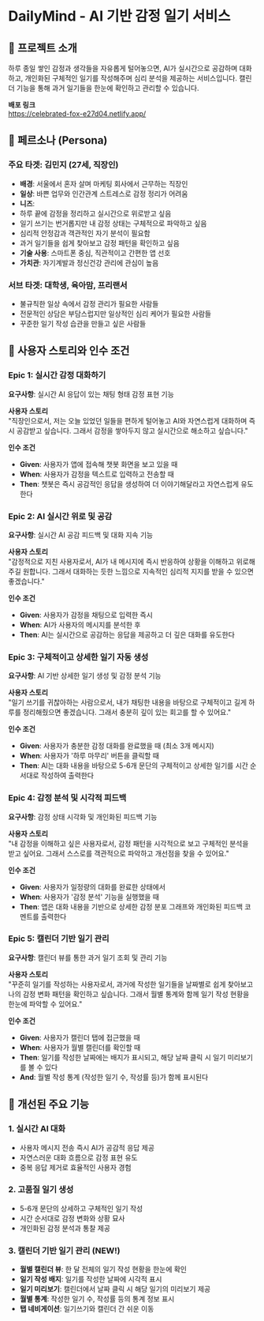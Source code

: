# DailyMind - AI 기반 감정 일기 서비스

## 🌟 프로젝트 소개
하루 종일 쌓인 감정과 생각들을 자유롭게 털어놓으면, AI가 실시간으로 공감하며 대화하고, 개인화된 구체적인 일기를 작성해주며 심리 분석을 제공하는 서비스입니다. 캘린더 기능을 통해 과거 일기들을 한눈에 확인하고 관리할 수 있습니다.

**배포 링크**  
https://celebrated-fox-e27d04.netlify.app/

## 🎯 페르소나 (Persona)

### 주요 타겟: 김민지 (27세, 직장인)
- **배경**: 서울에서 혼자 살며 마케팅 회사에서 근무하는 직장인
- **일상**: 바쁜 업무와 인간관계 스트레스로 감정 정리가 어려움
- **니즈**:
 - 하루 끝에 감정을 정리하고 실시간으로 위로받고 싶음
 - 일기 쓰기는 번거롭지만 내 감정 상태는 구체적으로 파악하고 싶음
 - 심리적 안정감과 객관적인 자기 분석이 필요함
 - 과거 일기들을 쉽게 찾아보고 감정 패턴을 확인하고 싶음
- **기술 사용**: 스마트폰 중심, 직관적이고 간편한 앱 선호
- **가치관**: 자기계발과 정신건강 관리에 관심이 높음

### 서브 타겟: 대학생, 육아맘, 프리랜서
- 불규칙한 일상 속에서 감정 관리가 필요한 사람들
- 전문적인 상담은 부담스럽지만 일상적인 심리 케어가 필요한 사람들
- 꾸준한 일기 작성 습관을 만들고 싶은 사람들

## 📌 사용자 스토리와 인수 조건

### Epic 1: 실시간 감정 대화하기
**요구사항**: 실시간 AI 응답이 있는 채팅 형태 감정 표현 기능

**사용자 스토리**  
"직장인으로서, 저는 오늘 있었던 일들을 편하게 털어놓고 AI와 자연스럽게 대화하며 즉시 공감받고 싶습니다. 그래서 감정을 쌓아두지 않고 실시간으로 해소하고 싶습니다."

**인수 조건**
- **Given**: 사용자가 앱에 접속해 챗봇 화면을 보고 있을 때
- **When**: 사용자가 감정을 텍스트로 입력하고 전송할 때
- **Then**: 챗봇은 즉시 공감적인 응답을 생성하여 더 이야기해달라고 자연스럽게 유도한다

### Epic 2: AI 실시간 위로 및 공감
**요구사항**: 실시간 AI 공감 피드백 및 대화 지속 기능

**사용자 스토리**  
"감정적으로 지친 사용자로서, AI가 내 메시지에 즉시 반응하여 상황을 이해하고 위로해주길 원합니다. 그래서 대화하는 듯한 느낌으로 지속적인 심리적 지지를 받을 수 있으면 좋겠습니다."

**인수 조건**
- **Given**: 사용자가 감정을 채팅으로 입력한 즉시
- **When**: AI가 사용자의 메시지를 분석한 후
- **Then**: AI는 실시간으로 공감하는 응답을 제공하고 더 깊은 대화를 유도한다

### Epic 3: 구체적이고 상세한 일기 자동 생성
**요구사항**: AI 기반 상세한 일기 생성 및 감정 분석 기능

**사용자 스토리**  
"일기 쓰기를 귀찮아하는 사람으로서, 내가 채팅한 내용을 바탕으로 구체적이고 길게 하루를 정리해줬으면 좋겠습니다. 그래서 충분히 깊이 있는 회고를 할 수 있어요."

**인수 조건**
- **Given**: 사용자가 충분한 감정 대화를 완료했을 때 (최소 3개 메시지)
- **When**: 사용자가 '하루 마무리' 버튼을 클릭할 때
- **Then**: AI는 대화 내용을 바탕으로 5-6개 문단의 구체적이고 상세한 일기를 시간 순서대로 작성하여 출력한다

### Epic 4: 감정 분석 및 시각적 피드백
**요구사항**: 감정 상태 시각화 및 개인화된 피드백 기능

**사용자 스토리**  
"내 감정을 이해하고 싶은 사용자로서, 감정 패턴을 시각적으로 보고 구체적인 분석을 받고 싶어요. 그래서 스스로를 객관적으로 파악하고 개선점을 찾을 수 있어요."

**인수 조건**
- **Given**: 사용자가 일정량의 대화를 완료한 상태에서
- **When**: 사용자가 '감정 분석' 기능을 실행했을 때
- **Then**: 앱은 대화 내용을 기반으로 상세한 감정 분포 그래프와 개인화된 피드백 코멘트를 출력한다

### Epic 5: 캘린더 기반 일기 관리
**요구사항**: 캘린더 뷰를 통한 과거 일기 조회 및 관리 기능

**사용자 스토리**  
"꾸준히 일기를 작성하는 사용자로서, 과거에 작성한 일기들을 날짜별로 쉽게 찾아보고 나의 감정 변화 패턴을 확인하고 싶습니다. 그래서 월별 통계와 함께 일기 작성 현황을 한눈에 파악할 수 있어요."

**인수 조건**
- **Given**: 사용자가 캘린더 탭에 접근했을 때
- **When**: 사용자가 월별 캘린더를 확인할 때
- **Then**: 일기를 작성한 날짜에는 배지가 표시되고, 해당 날짜 클릭 시 일기 미리보기를 볼 수 있다
- **And**: 월별 작성 통계 (작성한 일기 수, 작성률 등)가 함께 표시된다

## 🔄 개선된 주요 기능

### 1. 실시간 AI 대화
- 사용자 메시지 전송 즉시 AI가 공감적 응답 제공
- 자연스러운 대화 흐름으로 감정 표현 유도
- 중복 응답 제거로 효율적인 사용자 경험

### 2. 고품질 일기 생성
- 5-6개 문단의 상세하고 구체적인 일기 작성
- 시간 순서대로 감정 변화와 상황 묘사
- 개인화된 감정 분석과 통찰 제공

### 3. 캘린더 기반 일기 관리 (NEW!)
- **월별 캘린더 뷰**: 한 달 전체의 일기 작성 현황을 한눈에 확인
- **일기 작성 배지**: 일기를 작성한 날짜에 시각적 표시
- **일기 미리보기**: 캘린더에서 날짜 클릭 시 해당 일기의 미리보기 제공
- **월별 통계**: 작성한 일기 수, 작성률 등의 통계 정보 표시
- **탭 네비게이션**: 일기쓰기와 캘린더 간 쉬운 이동
